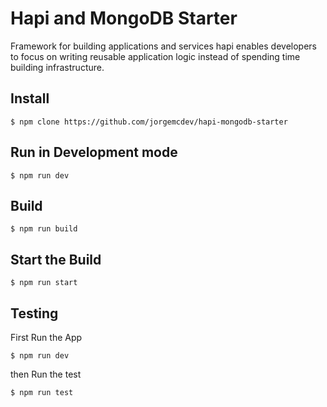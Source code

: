 # Hapi and MongoDB Starter
Framework for building applications and services hapi enables developers to focus on writing reusable application logic instead of spending time building infrastructure.

## Install
```
$ npm clone https://github.com/jorgemcdev/hapi-mongodb-starter
```

## Run in Development mode
```
$ npm run dev
```

## Build
```
$ npm run build
```

## Start the Build
```
$ npm run start
```

## Testing
First Run the App
```
$ npm run dev
```
then Run the test
```
$ npm run test
```
